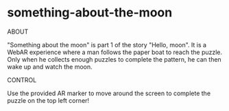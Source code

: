 # something-about-the-moon

ABOUT


"Something about the moon" is part 1 of the story "Hello, moon". It is a WebAR experience 
where a man follows the paper boat to reach the puzzle. Only when he collects enough puzzles
to complete the pattern, he can then wake up and watch the moon.

CONTROL


Use the provided AR marker to move around the screen to complete the puzzle on the top left corner!


